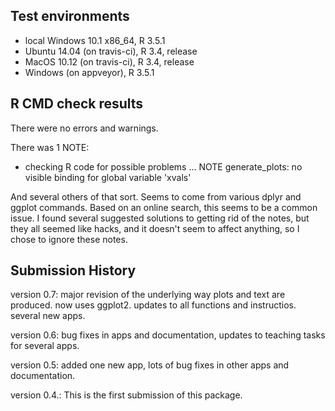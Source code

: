 ## Test environments
* local Windows 10.1 x86_64, R 3.5.1
* Ubuntu 14.04 (on travis-ci), R 3.4, release
* MacOS 10.12 (on travis-ci), R 3.4, release
* Windows (on appveyor), R 3.5.1


## R CMD check results

There were no errors and warnings.

There was 1 NOTE:

* checking R code for possible problems ... NOTE
generate_plots: no visible binding for global variable 'xvals'

And several others of that sort. Seems to come from various dplyr and ggplot commands. Based on an online search, this seems to be a common issue. I found several suggested solutions to getting rid of the notes, but they all seemed like hacks, and it doesn't seem to affect anything, so I chose to ignore these notes.




## Submission History

version 0.7: major revision of the underlying way plots and text are produced. now uses ggplot2. updates to all functions and instructios. several new apps.

version 0.6: bug fixes in apps and documentation, updates to teaching tasks for several apps.

version 0.5: added one new app, lots of bug fixes in other apps and documentation.

version 0.4.: This is the first submission of this package.
